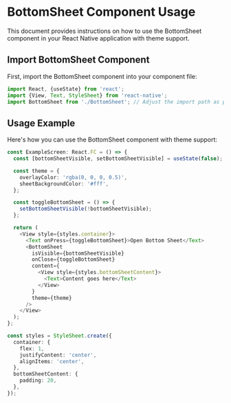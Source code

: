 # BottomSheet Component Usage

This document provides instructions on how to use the BottomSheet component in your React Native application with theme support.

## Import BottomSheet Component

First, import the BottomSheet component into your component file:

```typescript
import React, {useState} from 'react';
import {View, Text, StyleSheet} from 'react-native';
import BottomSheet from './BottomSheet'; // Adjust the import path as per your project structure
```

## Usage Example

Here's how you can use the BottomSheet component with theme support:

```typescript
const ExampleScreen: React.FC = () => {
  const [bottomSheetVisible, setBottomSheetVisible] = useState(false);

  const theme = {
    overlayColor: 'rgba(0, 0, 0, 0.5)',
    sheetBackgroundColor: '#fff',
  };

  const toggleBottomSheet = () => {
    setBottomSheetVisible(!bottomSheetVisible);
  };

  return (
    <View style={styles.container}>
      <Text onPress={toggleBottomSheet}>Open Bottom Sheet</Text>
      <BottomSheet
        isVisible={bottomSheetVisible}
        onClose={toggleBottomSheet}
        content={
          <View style={styles.bottomSheetContent}>
            <Text>Content goes here</Text>
          </View>
        }
        theme={theme}
      />
    </View>
  );
};

const styles = StyleSheet.create({
  container: {
    flex: 1,
    justifyContent: 'center',
    alignItems: 'center',
  },
  bottomSheetContent: {
    padding: 20,
  },
});
```
